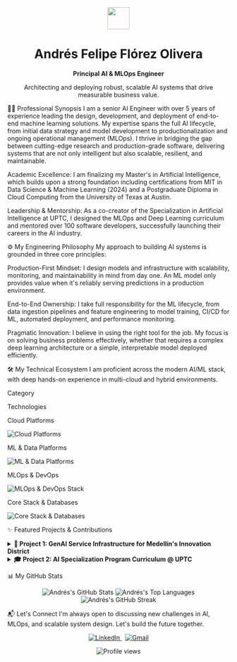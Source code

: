 <div align="center">
<img src="https://media.giphy.com/media/v1.Y2lkPTc5MGI3NjExbm9oNG0zN3J6eDkyemw0dTFvZG16Y2tkaXQ2OHBqc2p2ZnN0c3ZtMyZlcD12MV9pbnRlcm5hbF9naWZfYnlfaWQmY3Q9Zw/hvRJCLFzcasrR4ia7z/giphy.gif" width="50px" />
<h1>Andrés Felipe Flórez Olivera</h1>
<strong>Principal AI & MLOps Engineer</strong>
<p>Architecting and deploying robust, scalable AI systems that drive measurable business value.</p>
</div>

👨‍🚀 Professional Synopsis
I am a senior AI Engineer with over 5 years of experience leading the design, development, and deployment of end-to-end machine learning solutions. My expertise spans the full AI lifecycle, from initial data strategy and model development to productionalization and ongoing operational management (MLOps). I thrive in bridging the gap between cutting-edge research and production-grade software, delivering systems that are not only intelligent but also scalable, resilient, and maintainable.

Academic Excellence: I am finalizing my Master's in Artificial Intelligence, which builds upon a strong foundation including certifications from MIT in Data Science & Machine Learning (2024) and a Postgraduate Diploma in Cloud Computing from the University of Texas at Austin.

Leadership & Mentorship: As a co-creator of the Specialization in Artificial Intelligence at UPTC, I designed the MLOps and Deep Learning curriculum and mentored over 100 software developers, successfully launching their careers in the AI industry.

⚙️ My Engineering Philosophy
My approach to building AI systems is grounded in three core principles:

Production-First Mindset: I design models and infrastructure with scalability, monitoring, and maintainability in mind from day one. An ML model only provides value when it's reliably serving predictions in a production environment.

End-to-End Ownership: I take full responsibility for the ML lifecycle, from data ingestion pipelines and feature engineering to model training, CI/CD for ML, automated deployment, and performance monitoring.

Pragmatic Innovation: I believe in using the right tool for the job. My focus is on solving business problems effectively, whether that requires a complex deep learning architecture or a simple, interpretable model deployed efficiently.

🛠️ My Technical Ecosystem
I am proficient across the modern AI/ML stack, with deep hands-on experience in multi-cloud and hybrid environments.

Category

Technologies

Cloud Platforms

<img src="https://www.google.com/search?q=https://skillicons.dev/icons%3Fi%3Daws,azure,gcp%26perline%3D3" alt="Cloud Platforms"/>

ML & Data Platforms

<img src="https://www.google.com/search?q=https://skillicons.dev/icons%3Fi%3Ddatabricks,tensorflow,keras,pytorch,sklearn,huggingface,pandas,numpy,jupyter%26perline%3D9" alt="ML & Data Platforms"/>

MLOps & DevOps

<img src="https://www.google.com/search?q=https://skillicons.dev/icons%3Fi%3Ddocker,kubernetes,mlflow,terraform,git,githubactions,jenkins,linux,bash%26perline%3D9" alt="MLOps & DevOps Stack"/>

Core Stack & Databases

<img src="https://www.google.com/search?q=https://skillicons.dev/icons%3Fi%3Dpython,sql,postgres,redis,mongodb%26perline%3D5" alt="Core Stack & Databases"/>

✨ Featured Projects & Contributions
<!-- This section is already strong. Ensure the tech stacks listed accurately reflect the new icons above. -->

<details>
<summary><strong>🚀 Project 1: GenAI Service Infrastructure for Medellín's Innovation District</strong></summary>
<br>
<ul>
<li><strong>Objective:</strong> To design a scalable, multi-tenant platform to serve fine-tuned Large Language Models (LLMs) for various city-wide innovation projects.</li>
<li><strong>My Role:</strong> Lead Architect. I was responsible for the end-to-end system design, from model evaluation and containerization (Docker) to orchestration (Kubernetes) and secure API deployment on AWS.</li>
<li><strong>Tech Stack:</strong> <code>Python</code>, <code>LangChain</code>, <code>Docker</code>, <code>Kubernetes (EKS)</code>, <code>AWS (S3, SageMaker, API Gateway)</code>, <code>PostgreSQL</code>, <code>Terraform</code>.</li>
<li><strong>Outcome:</strong> Successfully deployed a pilot version serving three internal teams, reducing inference latency by 40% and establishing a reusable MLOps blueprint for future GenAI projects in the city.</li>
</ul>
</details>

<details>
<summary><strong>🎓 Project 2: AI Specialization Program Curriculum @ UPTC</strong></summary>
<br>
<ul>
<li><strong>Objective:</strong> To create a post-graduate program to upskill professional software developers in modern AI and Machine Learning engineering principles.</li>
<li><strong>My Role:</strong> Co-Creator & Lead Instructor. I designed the MLOps and Deep Learning modules, focusing on practical, hands-on projects that mirrored real-world industry challenges using tools like MLflow, Docker, and cloud platforms.</li>
<li><strong>Tech Stack:</strong> <code>Python</code>, <code>Scikit-learn</code>, <code>TensorFlow</code>, <code>MLflow</code>, <code>Git</code>, <code>Docker</code>, <code>GCP (Vertex AI)</code>.</li>
<li><strong>Outcome:</strong> Graduated three cohorts totaling over 100 developers, with an 85% placement rate into AI-related roles within 6 months of completion. The program is now a benchmark for practical AI education in the region.</li>
</ul>
</details>

📊 My GitHub Stats
<div align="center">
<img src="https://github-readme-stats.vercel.app/api?username=afelipfo&show_icons=true&count_private=true&theme=tokyonight&hide_border=true&rank_icon=github" alt="Andrés's GitHub Stats"/>
<img src="https://github-readme-stats.vercel.app/api/top-langs/?username=afelipfo&layout=compact&theme=tokyonight&hide_border=true" alt="Andrés's Top Languages"/>
<img src="https://streak-stats.demolab.com?user=afelipfo&theme=tokyonight&hide_border=true" alt="Andrés's GitHub Streak"/>
</div>

📬 Let's Connect
I'm always open to discussing new challenges in AI, MLOps, and scalable system design. Let's build the future together.

<p align="center">
<a href="https://www.google.com/search?q=https://www.linkedin.com/in/andresflorezolivera/" target="_blank">
<img src="https://www.google.com/search?q=https://img.shields.io/badge/LinkedIn-0077B5%3Fstyle%3Dfor-the-badge%26logo%3Dlinkedin%26logoColor%3Dwhite" alt="LinkedIn"/>
</a>
&nbsp;
<a href="mailto:afelipfo@gmail.com">
<img src="https://img.shields.io/badge/Gmail-D14836?style=for-the-badge&logo=gmail&logoColor=white" alt="Gmail"/>
</a>
</p>

<p align="center">
<img src="https://komarev.com/ghpvc/?username=afelipfo&label=Profile%20Views&color=0e75b6&style=flat-square" alt="Profile views"/>
</p>
